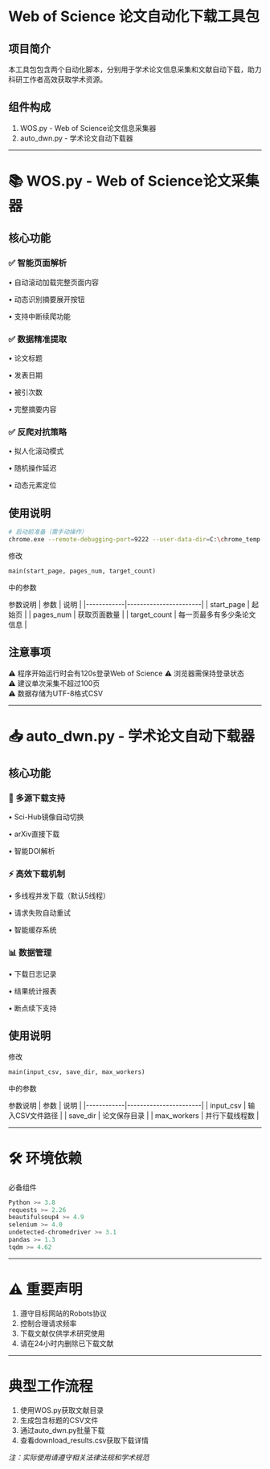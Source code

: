 # Web of Science 论文自动化下载工具包

## 项目简介
本工具包包含两个自动化脚本，分别用于学术论文信息采集和文献自动下载，助力科研工作者高效获取学术资源。

## 组件构成
1. WOS.py - Web of Science论文信息采集器
2. auto_dwn.py - 学术论文自动下载器

---

# 📚 WOS.py - Web of Science论文采集器

## 核心功能
### ✅ 智能页面解析
• 自动滚动加载完整页面内容

• 动态识别摘要展开按钮

• 支持中断续爬功能


### ✅ 数据精准提取
• 论文标题

• 发表日期

• 被引次数

• 完整摘要内容


### ✅ 反爬对抗策略
• 拟人化滚动模式

• 随机操作延迟

• 动态元素定位


## 使用说明
```bash
# 启动前准备（需手动操作）
chrome.exe --remote-debugging-port=9222 --user-data-dir=C:\chrome_temp
```
修改
```python
main(start_page, pages_num, target_count)
```
中的参数

参数说明
| 参数       | 说明                  | 
|------------|-----------------------|
| start_page    | 起始页       | 
| pages_num   | 获取页面数量          |
| target_count   | 每一页最多有多少条论文信息          |


## 注意事项
⚠️ 程序开始运行时会有120s登录Web of Science
⚠️ 浏览器需保持登录状态  
⚠️ 建议单次采集不超过100页  
⚠️ 数据存储为UTF-8格式CSV

---

# 📥 auto_dwn.py - 学术论文自动下载器

## 核心功能
### 🚀 多源下载支持
• Sci-Hub镜像自动切换

• arXiv直接下载

• 智能DOI解析


### ⚡ 高效下载机制
• 多线程并发下载（默认5线程）

• 请求失败自动重试

• 智能缓存系统


### 📊 数据管理
• 下载日志记录

• 结果统计报表

• 断点续下支持


## 使用说明
修改
```python
main(input_csv, save_dir, max_workers)
```
中的参数

参数说明
| 参数       | 说明                  | 
|------------|-----------------------|
| input_csv    | 输入CSV文件路径       | 
| save_dir   | 论文保存目录          |
| max_workers  | 并行下载线程数        |

---

# 🛠 环境依赖

必备组件
```python
Python >= 3.8
requests >= 2.26
beautifulsoup4 >= 4.9
selenium >= 4.0
undetected-chromedriver >= 3.1
pandas >= 1.3
tqdm >= 4.62
```

---

# ⚠️ 重要声明
1. 遵守目标网站的Robots协议
2. 控制合理请求频率
3. 下载文献仅供学术研究使用
4. 请在24小时内删除已下载文献

---

# 典型工作流程
1. 使用WOS.py获取文献目录
2. 生成包含标题的CSV文件
3. 通过auto_dwn.py批量下载
4. 查看download_results.csv获取下载详情


*注：实际使用请遵守相关法律法规和学术规范*
